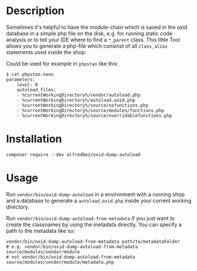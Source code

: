 # Description

Sometimes it's helpful to have the module-chain which is saved in the oxid database in a simple php file on the disk, e.g. for running static code analysis or to tell your IDE where to find a `*_parent` class. This little Tool allows you to generate a php-file which consinst of all `class_alias` statements used inside the shop.

Could be used for example in `phpstan` like this:
```
$ cat phpstan.neon
parameters:
    level: 0
    autoload_files:
    - %currentWorkingDirectory%/vendor/autoload.php
    - %currentWorkingDirectory%/autoload.oxid.php
    - %currentWorkingDirectory%/source/oxfunctions.php
    - %currentWorkingDirectory%/source/modules/functions.php
    - %currentWorkingDirectory%/source/overridablefunctions.php
```

# Installation

```
composer require --dev alfredbez/oxid-dump-autoload
```

# Usage

Run `vendor/bin/oxid-dump-autoload` in a environment with a running shop and a database to generate a `autoload.oxid.php` inside your current working directory.

Run `vendor/bin/oxid-dump-autoload-from-metadata` if you just want to create the classnames by using the metadata directly.
You can specify a path to the metadata like so:
```
vendor/bin/oxid-dump-autoload-from-metadata path/to/metadataFolder
# e.g. vendor/bin/oxid-dump-autoload-from-metadata source/modules/vendor/module
# not vendor/bin/oxid-dump-autoload-from-metadata source/modules/vendor/module/metadata.php
```
